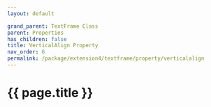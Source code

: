 ```yaml
---
layout: default

grand_parent: TextFrame Class
parent: Properties
has_children: false
title: VerticalAlign Property
nav_order: 6
permalink: /package/extension4/textframe/property/verticalalign
---
```

# {{ page.title }}